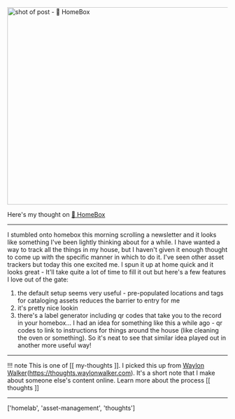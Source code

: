 
<a href="https://homebox.software/en/">
    <img
        src="https://shots.wayl.one/shot/?url=https://homebox.software/en/&height=450&width=800&scaled_width=800&scaled_height=450&selectors=""
        alt="shot of post - 💭 HomeBox"
        height=450
        width=800
    >
</a>

Here's my thought on <a href="https://homebox.software/en/">💭 HomeBox</a>

---

I stumbled onto homebox this morning scrolling a newsletter and it looks like something I've been lightly thinking about for a while. I have wanted a way to track all the things in my house, but I haven't given it enough thought to come up with the specific manner in which to do it. I've seen other asset trackers but today this one excited me. 
I spun it up at home quick and it looks great - It'll take quite a lot of time to fill it out but here's a few features I love out of the gate:

1. the default setup seems very useful - pre-populated locations and tags for cataloging assets reduces the barrier to entry for me
2. it's pretty nice lookin
3. there's a label generator including qr codes that take you to the record in your homebox... I had an idea for something like this a while ago - qr codes to link to instructions for things around the house (like cleaning the oven or something). So it's neat to see that similar idea played out in another more useful way!

---

!!! note
     This is one of [[ my-thoughts ]]. I picked this up from [Waylon Walker](https://waylonwalker.com)(https://thoughts.waylonwalker.com). It's a short note that I make about someone else's
     content online.  Learn more about the process [[ thoughts ]]


---

['homelab', 'asset-management', 'thoughts']
        